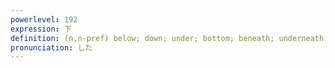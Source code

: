 ```yaml
---
powerlevel: 192
expression: 下
definition: (n,n-pref) below; down; under; bottom; beneath; underneath; just after; right after; inferiority; one's inferior (i.e. one's junior); younger (e.g. of siblings); trade-in; preliminary; (P)
pronunciation: した
---
```


